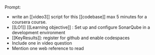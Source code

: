 
Prompt:
- write an [[video3]] script for this [[codebase]] max 5 minutes for a coursera course. 
- [[LO1]] [[Learning objective]] : Set up and configure SonarQube in a development environment
- [[KeyResults]]: register for github and enable codespaces
- Include one in video question 
- Mention one web reference to read

